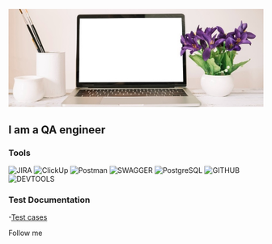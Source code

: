 [![Header](https://github.com/Nika2610Rom/Nika2610Rom/blob/main/assets/picture.jpg)](https://github.com/Nika2610Rom/Nika2610Rom/blob/main/assets/picture.jpg)

## I am a QA engineer ##


### Tools
![JIRA](https://img.shields.io/badge/JIRA-blue?=for-the-badge&logo=JIRA)
![ClickUp](https://img.shields.io/badge/ClickUp-purple?=for-the-badge&logo=ClickUp)
![Postman](https://img.shields.io/badge/Postman-orange?=for-the-badge&logo=POSTMAN)
![SWAGGER](https://img.shields.io/badge/Swagger-darkslategrey?=for-the-badge&logo=SWAGGER)
![PostgreSQL](https://img.shields.io/badge/PostgreSQL-lightblue?=for-the-badge&logo=PostgreSQL)
![GITHUB](https://img.shields.io/badge/GITHUB-black?=for-the-badge&logo=GITHUB)
![DEVTOOLS](https://img.shields.io/badge/DevTools-greenyellow?=for-the-badge&logo=DeVTools)

### Test Documentation
-[Test cases](https://github.com/Nika2610Rom/Test-cases)


Follow me